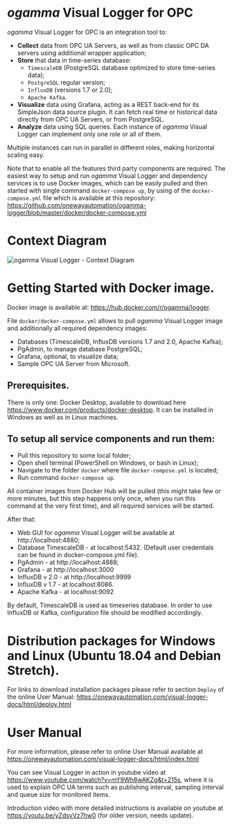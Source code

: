 # *ogamma* Visual Logger for OPC

*ogamma* Visual Logger for OPC is an integration tool to:
* **Collect** data from OPC UA Servers, as well as from classic OPC DA servers using additional wrapper application;
* **Store** that data in time-series database:
  * ``TimescaleDB`` (PostgreSQL database optimized to store time-series data);
  * ``PostgreSQL`` regular version;
  * ``InfluxDB`` (versions 1.7 or 2.0);
  * ``Apache Kafka``.
* **Visualize** data using Grafana, acting as a REST back-end for its SimpleJson data source plugin. It can fetch real time or historical data directly from OPC UA Servers, or from PostgreSQL.
* **Analyze** data using SQL queries.
Each instance of *ogamma* Visual Logger can implement only one role or all of them.

Multiple instances can run in parallel in different roles, making horizontal scaling easy.

Note that to enable all the features third party components are required.  The easiest way to setup and run *ogamma* Visual Logger and dependency services is to use Docker images, which can be easily pulled and then started with single command ``docker-compose up``, by using of the ``docker-compose.yml`` file which is available at this repository: https://github.com/onewayautomation/ogamma-logger/blob/master/docker/docker-compose.yml

# Context Diagram
![*ogamma* Visual Logger - Context Diagram](https://raw.githubusercontent.com/onewayautomation/ogamma-logger/master/ContextDiagram.png)

# Getting Started with Docker image.

Docker image is available at: https://hub.docker.com/r/ogamma/logger.

File ``docker/docker-compose.yml`` allows to pull *ogamma* Visual Logger image and additionally all required dependency images:
* Databases (TimescaleDB, InfluxDB versions 1.7 and 2.0, Apache Kafka);
* PgAdmin, to manage database PostgreSQL;
* Grafana, optional, to visualize data;
* Sample OPC UA Server from Microsoft.

## Prerequisites.

There is only one: Docker Desktop, available to download here https://www.docker.com/products/docker-desktop. It can be installed in Windows as well as in Linux machines.

## To setup all service components and run them:

* Pull this repository to some local folder;
* Open shell terminal (PowerShell on Windows, or bash in Linux);
* Navigate to the folder ``docker`` where file ``docker-compose.yml`` is located;
* Run command ``docker-compose up``.

All container images from Docker Hub will be pulled (this might take few or more minutes, but this step happens only once, when you run this command at the very first time), and all required services will be started.

After that:
* Web GUI for *ogamma* Visual Logger will be available at http://localhost:4880;
* Database TimescaleDB - at localhost:5432. (Default user credentials can be found in docker-compose.yml file).
* PgAdmin - at http://localhost:4888;
* Grafana - at http://localhost:3000
* InfluxDB v 2.0 - at http://localhost:9999
* InfluxDB v 1.7 - at localhost:8086.
* Apache Kafka - at localhost:9092

By default, TimescaleDB is used as timeseries database. In order to use InfluxDB or Kafka, configuration file should be modified accordingly.

# Distribution packages for Windows and Linux (Ubuntu 18.04 and Debian  Stretch).

For links to download installation packages please refer to section ``Deploy`` of the online User Manual: https://onewayautomation.com/visual-logger-docs/html/deploy.html

# User Manual

For more information, please refer to online User Manual available at https://onewayautomation.com/visual-logger-docs/html/index.html

You can see Visual Logger in action in youtube video at https://www.youtube.com/watch?v=mY9Wh8wAKZg&t=215s, where it is used to explain OPC UA terms such as publishing interval, sampling interval and queue size for monitored items.

Introduction video with more detailed instructions is available on youtube at https://youtu.be/yZdsyVz7hw0 (for older version, needs update).
